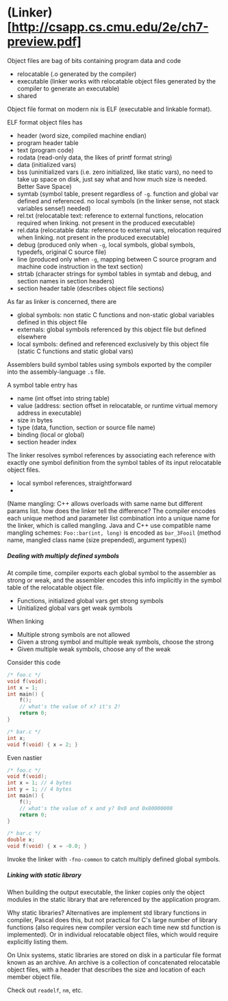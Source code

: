 # (Linker)[http://csapp.cs.cmu.edu/2e/ch7-preview.pdf]

Object files are bag of bits containing program data and code
* relocatable (.o generated by the compiler)
* executable (linker works with relocatable object files generated by the compiler to generate an executable)
* shared

Object file format on modern nix is ELF (executable and linkable format).

ELF format object files has
* header (word size, compiled machine endian)
* program header table
* text (program code)
* rodata (read-only data, the likes of printf format string)
* data (initialized vars)
* bss (uninitialized vars (i.e. zero initialized, like static vars), no need to take up space on disk, just say what and how much size is needed. Better Save Space)
* symtab (symbol table, present regardless of `-g`. function and global var defined and referenced. no local symbols (in the linker sense, not stack variables sense!) needed)
* rel.txt (relocatable text: reference to external functions, relocation required when linking. not present in the produced executable)
* rel.data (relocatable data: reference to external vars, relocation required when linking. not present in the produced executable)
* debug (produced only when `-g`, local symbols, global symbols, typedefs, original C source file)
* line (produced only when `-g`, mapping between C source program and machine code instruction in the text section)
* strtab (character strings for symbol tables in symtab and debug, and section names in section headers)
* section header table (describes object file sections)

As far as linker is concerned, there are
* global symbols: non static C functions and non-static global variables defined in this object file
* externals: global symbols referenced by this object file but defined elsewhere
* local symbols: defined and referenced exclusively by this object file (static C functions and static global vars)

Assemblers build symbol tables using symbols exported by the compiler into the assembly-language `.s` file.

A symbol table entry has
* name (int offset into string table)
* value (address: section offset in relocatable, or runtime virtual memory address in executable)
* size in bytes
* type (data, function, section or source file name)
* binding (local or global)
* section header index

The linker resolves symbol references by associating each reference with exactly one symbol definition from the symbol tables of its input relocatable object files.
* local symbol references, straightforward
* 

(Name mangling: C++ allows overloads with same name but different params list. how does the linker tell the difference? The compiler encodes each unique method and parameter list combination into a unique name for the linker, which is called mangling. Java and C++ use compatible name mangling schemes: `Foo::bar(int, long)` is encoded as `bar_3Fooil` (method name, mangled class name (size prepended), argument types))

##### Dealing with multiply defined symbols

At compile time, compiler exports each global symbol to the assembler as strong or weak, and the assembler encodes this info implicitly in the symbol table of the relocatable object file.
* Functions, initialized global vars get strong symbols
* Unitialized global vars get weak symbols

When linking
* Multiple strong symbols are not allowed
* Given a strong symbol and multiple weak symbols, choose the strong
* Given multiple weak symbols, choose any of the weak

Consider this code
```cpp
/* foo.c */
void f(void);
int x = 1;
int main() {
    f();
    // what's the value of x? it's 2!
    return 0;
}

/* bar.c */
int x;
void f(void) { x = 2; }
```

Even nastier
```cpp
/* foo.c */
void f(void);
int x = 1; // 4 bytes
int y = 1; // 4 bytes
int main() {
    f();
    // what's the value of x and y? 0x0 and 0x80000000
    return 0;
}

/* bar.c */
double x;
void f(void) { x = -0.0; }
```
Invoke the linker with `-fno-common` to catch multiply defined global symbols.

##### Linking with static library

When building the output executable, the linker copies only the object modules in the static library that are referenced by the application program.

Why static libraries?
Alternatives are implement std library functions in compiler, Pascal does this, but not practical for C's large number of library functions (also requires new compiler version each time new std function is implemented).
Or in individual relocatable object files, which would require explicitly listing them.

On Unix systems, static libraries are stored on disk in a particular file format known as an archive.
An archive is a collection of concatenated relocatable object files, with a header that describes the size and location of each member object file.


Check out `readelf`, `nm`, etc.


